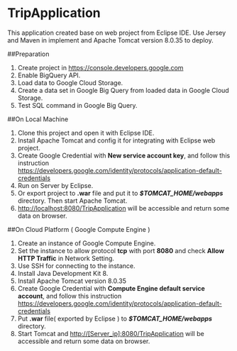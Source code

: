 # TripApplication

This application created base on web project from Eclipse IDE. 
Use Jersey and Maven in implement and Apache Tomcat version 8.0.35 to deploy.

##Preparation
1. Create project in https://console.developers.google.com
2. Enable BigQuery API.
3. Load data to Google Cloud Storage.
4. Create a data set in Google Big Query from loaded data in Google Cloud Storage.
5. Test SQL command in Google Big Query.

##On Local Machine

1. Clone this project and open it with Eclipse IDE.
2. Install Apache Tomcat and config it for integrating with Eclipse web project.
3. Create Google Credential with **New service account key**, and follow this instruction https://developers.google.com/identity/protocols/application-default-credentials
4. Run on Server by Eclipse. 
5. Or export project to **.war** file and put it to ***$TOMCAT_HOME/webapps*** directory. Then start Apache Tomcat.
6. <http://localhost:8080/TripApplication> will be accessible and return some data on browser.

##On Cloud Platform ( Google Compute Engine )

1. Create an instance of Google Compute Engine.
2. Set the instance to allow protocol **tcp** with port **8080** and check **Allow HTTP Traffic** in Network Setting.
3. Use SSH for connecting to the instance.
4. Install Java Development Kit 8.
5. Install Apache Tomcat version 8.0.35
6. Create Google Credential with **Compute Engine default service account**, and follow this instruction https://developers.google.com/identity/protocols/application-default-credentials
7. Put **.war** file( exported by Eclipse ) to ***$TOMCAT_HOME/webapps*** directory.
8. Start Tomcat and <http://[Server_ip]:8080/TripApplication> will be accessible and return some data on browser.